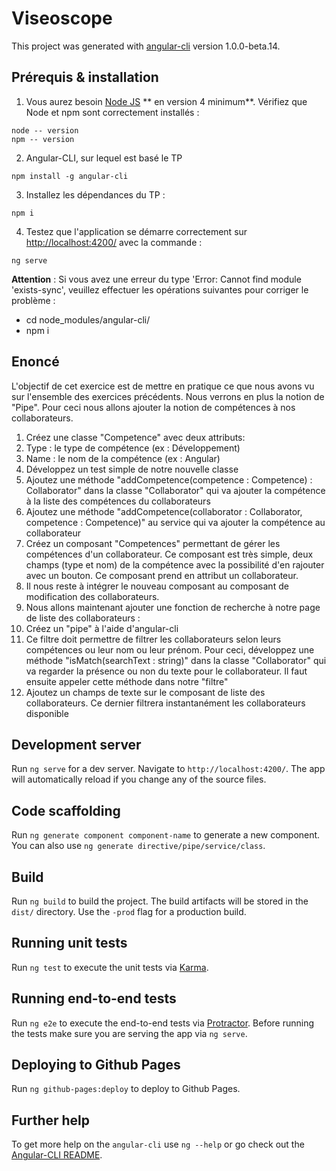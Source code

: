 # Viseoscope

This project was generated with [angular-cli](https://github.com/angular/angular-cli) version 1.0.0-beta.14.

## Prérequis & installation
 1. Vous aurez besoin [Node JS](https://nodejs.org/en/) ** en version 4 minimum**. Vérifiez que Node et npm sont correctement installés :
 ```
 node -- version
 npm -- version
 ```

 2. Angular-CLI, sur lequel est basé le TP
 ```
 npm install -g angular-cli
 ```

 3. Installez les dépendances du TP :
  ```
  npm i
  ```

 4. Testez que l'application se démarre correctement sur [http://localhost:4200/](http://localhost:4200/) avec la commande :
 ```
 ng serve
 ```
**Attention** : Si vous avez une erreur du type 'Error: Cannot find module 'exists-sync', veuillez effectuer les opérations suivantes pour corriger le problème :
 * cd node_modules/angular-cli/
 * npm i

 ## Enoncé

 L'objectif de cet exercice est de mettre en pratique ce que nous avons vu sur l'ensemble des exercices précédents. Nous verrons en plus la notion de "Pipe". Pour ceci nous allons ajouter la notion de compétences à nos collaborateurs.

 1. Créez une classe "Competence" avec deux attributs:
   1. Type : le type de compétence (ex : Développement)
   2. Name : le nom de la compétence (ex : Angular)
 2. Développez un test simple de notre nouvelle classe
 3. Ajoutez une méthode "addCompetence(competence : Competence) : Collaborator" dans la classe "Collaborator" qui va ajouter la compétence à la liste des compétences du collaborateurs
 4. Ajoutez une méthode "addCompetence(collaborator : Collaborator, competence : Competence)" au service qui va ajouter la compétence au collaborateur
 5. Créez un composant "Competences" permettant de gérer les compétences d'un collaborateur. Ce composant est très simple, deux champs (type et nom) de la compétence avec la possibilité d'en rajouter avec un bouton. Ce composant prend en attribut un collaborateur.
 6. Il nous reste à intégrer le nouveau composant au composant de modification des collaborateurs.
 7. Nous allons maintenant ajouter une fonction de recherche à notre page de liste des collaborateurs :
   1. Créez un "pipe" à l'aide d'angular-cli
   2. Ce filtre doit permettre de filtrer les collaborateurs selon leurs compétences ou leur nom ou leur prénom. Pour ceci, développez une méthode "isMatch(searchText : string)" dans la classe "Collaborator" qui va regarder la présence ou non du texte pour le collaborateur. Il faut ensuite appeler cette méthode dans notre "filtre"
   3. Ajoutez un champs de texte sur le composant de liste des collaborateurs. Ce dernier filtrera instantanément les collaborateurs disponible

## Development server
Run `ng serve` for a dev server. Navigate to `http://localhost:4200/`. The app will automatically reload if you change any of the source files.

## Code scaffolding

Run `ng generate component component-name` to generate a new component. You can also use `ng generate directive/pipe/service/class`.

## Build

Run `ng build` to build the project. The build artifacts will be stored in the `dist/` directory. Use the `-prod` flag for a production build.

## Running unit tests

Run `ng test` to execute the unit tests via [Karma](https://karma-runner.github.io).

## Running end-to-end tests

Run `ng e2e` to execute the end-to-end tests via [Protractor](http://www.protractortest.org/).
Before running the tests make sure you are serving the app via `ng serve`.

## Deploying to Github Pages

Run `ng github-pages:deploy` to deploy to Github Pages.

## Further help

To get more help on the `angular-cli` use `ng --help` or go check out the [Angular-CLI README](https://github.com/angular/angular-cli/blob/master/README.md).

